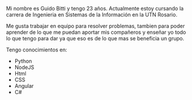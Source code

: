 Mi nombre es Guido Bitti y tengo 23 años.
Actualmente estoy cursando la carrera de Ingenieria en Sistemas de la Información en la UTN Rosario.

Me gusta trabajar en equipo para resolver problemas, tambien para poder aprender de lo que me puedan aportar mis compañeros y enseñar yo todo lo que tengo para dar ya que eso es de lo que mas se beneficia un grupo.

Tengo conocimientos en:
  -  Python
  -  NodeJS
  -  Html
  -  CSS
  -  Angular
  -  C#
